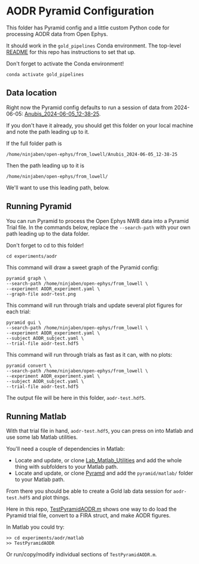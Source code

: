 # AODR Pyramid Configuration

This folder has Pyramid config and a little custom Python code for processing AODR data from Open Ephys.

It should work in the `gold_pipelines` Conda environment.
The top-level [README](../../README.md) for this repo has instructions to set that up.

Don't forget to activate the Conda environment!

```
conda activate gold_pipelines
```

## Data location

Right now the Pyramid config defaults to run a session of data from 2024-06-05: [Anubis_2024-06-05_12-38-25](https://upenn.box.com/s/sntqyhv5yp6pq4t79wwsgtwj361uau1i).

If you don't have it already, you should get this folder on your local machine and note the path leading up to it.

If the full folder path is

```
/home/ninjaben/open-ephys/from_lowell/Anubis_2024-06-05_12-38-25
```

Then the path leading up to it is

```
/home/ninjaben/open-ephys/from_lowell/
```

We'll want to use this leading path, below.

## Running Pyramid

You can run Pyramid to process the Open Ephys NWB data into a Pyramid Trial file.
In the commands below, replace the `--search-path` with your own path leading up to the data folder.

Don't forget to cd to this folder!

```
cd experiments/aodr
```

This command will draw a sweet graph of the Pyramid config:

```
pyramid graph \
--search-path /home/ninjaben/open-ephys/from_lowell \
--experiment AODR_experiment.yaml \
--graph-file aodr-test.png
```

This command will run through trials and update several plot figures for each trial:

```
pyramid gui \
--search-path /home/ninjaben/open-ephys/from_lowell \
--experiment AODR_experiment.yaml \
--subject AODR_subject.yaml \
--trial-file aodr-test.hdf5
```

This command will run through trials as fast as it can, with no plots:

```
pyramid convert \
--search-path /home/ninjaben/open-ephys/from_lowell \
--experiment AODR_experiment.yaml \
--subject AODR_subject.yaml \
--trial-file aodr-test.hdf5
```

The output file will be here in this folder, `aodr-test.hdf5`.

## Running Matlab

With that trial file in hand, `aodr-test.hdf5`, you can press on into Matlab and use some lab Matlab utilities.

You'll need a couple of dependencies in Matlab:

 - Locate and update, or clone [Lab_Matlab_Utilities](https://github.com/TheGoldLab/Lab_Matlab_Utilities) and add the whole thing with subfolders to your Matlab path.
 - Locate and update, or clone [Pyramd](https://github.com/benjamin-heasly/pyramid/tree/main/matlab) and add the `pyramid/matlab/` folder to your Matlab path.

From there you should be able to create a Gold lab data session for `aodr-test.hdf5` and plot things.

Here in this repo, [TestPyramidAODR.m](./matlab/TestPyramidAODR.m) shows one way to do load the Pyramid trial file, convert to a FIRA struct, and make AODR figures.

In Matlab you could try:

```
>> cd experiments/aodr/matlab
>> TestPyramidAODR
```

Or run/copy/modify individual sections of `TestPyramidAODR.m`.
